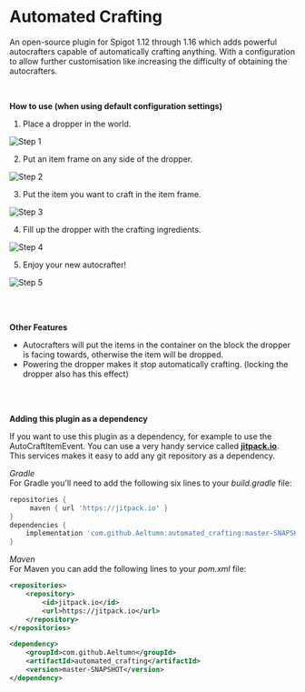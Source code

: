 # Automated Crafting
An open-source plugin for Spigot 1.12 through 1.16 which adds powerful autocrafters capable of automatically crafting anything. With a configuration to allow further customisation like increasing the difficulty of obtaining the autocrafters.

<br/>

**How to use (when using default configuration settings)**

1) Place a dropper in the world.

![Step 1](https://i.ibb.co/Mg3hKbD/2019-08-16-16-13-13.png)


2) Put an item frame on any side of the dropper.

![Step 2](https://i.ibb.co/vccK0T8/2019-08-16-16-13-21.png)


3) Put the item you want to craft in the item frame.

![Step 3](https://i.ibb.co/fxQ3p96/2019-08-16-16-13-30.png)

4) Fill up the dropper with the crafting ingredients.

![Step 4](https://i.ibb.co/5nCPpct/2019-08-16-16-13-44.png)

5) Enjoy your new autocrafter!

![Step 5](https://i.ibb.co/6Nqq03s/2019-08-16-16-13-50.png)

<br/><br/>

**Other Features**
- Autocrafters will put the items in the container on the block the dropper is facing towards, otherwise the item will be dropped.
- Powering the dropper makes it stop automatically crafting. (locking the dropper also has this effect)

<br/> <br/>

**Adding this plugin as a dependency**

If you want to use this plugin as a dependency, for example to use the AutoCraftItemEvent. You can use a very handy service called [**jitpack.io**](https://jitpack.io/).<br/>
This services makes it easy to add any git repository as a dependency.

_Gradle_<br/>
For Gradle you'll need to add the following six lines to your _build.gradle_ file:
```gradle
repositories {
     maven { url 'https://jitpack.io' }
}
dependencies {
    implementation 'com.github.Aeltumn:automated_crafting:master-SNAPSHOT'
}
```

_Maven_<br/>
For Maven you can add the following lines to your _pom.xml_ file:
```xml
<repositories>
    <repository>
        <id>jitpack.io</id>
        <url>https://jitpack.io</url>
    </repository>
</repositories>

<dependency>
    <groupId>com.github.Aeltumn</groupId>
    <artifactId>automated_crafting</artifactId>
    <version>master-SNAPSHOT</version>
</dependency>
```
